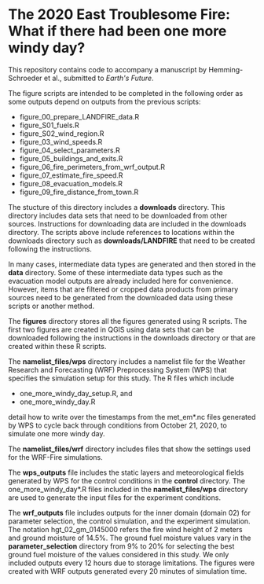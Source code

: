 # The 2020 East Troublesome Fire: What if there had been one more windy day?
This repository contains code to accompany a manuscript by Hemming-Schroeder et al., submitted to *Earth's Future*.

The figure scripts are intended to be completed in the following order as some outputs depend on outputs from the previous scripts:

* figure_00_prepare_LANDFIRE_data.R
* figure_S01_fuels.R
* figure_S02_wind_region.R
* figure_03_wind_speeds.R
* figure_04_select_parameters.R
* figure_05_buildings_and_exits.R
* figure_06_fire_perimeters_from_wrf_output.R
* figure_07_estimate_fire_speed.R
* figure_08_evacuation_models.R
* figure_09_fire_distance_from_town.R

The stucture of this directory includes a **downloads** directory. This directory includes data sets that need to be downloaded from other sources. Instructions for downloading data are included in the downloads directory. The scripts above include references to locations within the downloads directory such as **downloads/LANDFIRE** that need to be created following the instructions.

In many cases, intermediate data types are generated and then stored in the **data** directory. Some of these intermediate data types such as the evacuation model outputs are already included here for convenience. However, items that are filtered or cropped data products from primary sources need to be generated from the downloaded data using these scripts or another method. 

The **figures** directory stores all the figures generated using R scripts. The first two figures are created in QGIS using data sets that can be downloaded following the instructions in the downloads directory or that are created within these R scripts.

The **namelist_files/wps** directory includes a namelist file for the Weather Research and Forecasting (WRF) Preprocessing System (WPS) that specifies the simulation setup for this study. The R files which include 
* one_more_windy_day_setup.R, and
* one_more_windy_day.R

detail how to write over the timestamps from the met_em*.nc files generated by WPS to cycle back through conditions from October 21, 2020, to simulate one more windy day. 

The **namelist_files/wrf** directory includes files that show the settings used for the WRF-Fire simulations.

The **wps_outputs** file includes the static layers and meteorological fields generated by WPS for the control conditions in the **control** directory. The one_more_windy_day*.R files included in the **namelist_files/wps** directory are used to generate the input files for the experiment conditions.

The **wrf_outputs** file includes outputs for the inner domain (domain 02) for parameter selection, the control simulation, and the experiment simulation. The notation hgt_02_gm_0145000 refers the fire wind height of 2 meters and ground moisture of 14.5%. The ground fuel moisture values vary in the **parameter_selection** directory from 9% to 20% for selecting the best ground fuel moisture of the values considered in this study. We only included outputs every 12 hours due to storage limitations. The figures were created with WRF outputs generated every 20 minutes of simulation time.


